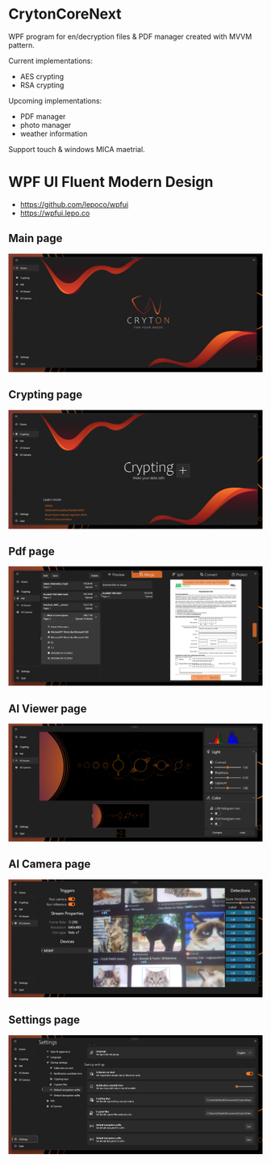 # CrytonCoreNext

WPF program for en/decryption files & PDF manager created with MVVM pattern.


Current implementations:
- AES crypting
- RSA crypting

Upcoming implementations:
- PDF manager
- photo manager
- weather information

Support touch & windows MICA maetrial.

# WPF UI Fluent Modern Design
+ <https://github.com/lepoco/wpfui>
+ <https://wpfui.lepo.co>

## Main page

<div align="center">
    <a href="./">
        <img src="./Pictures/MainPage.png"/>
    </a>
</div>

## Crypting page

<div align="center">
    <a href="./">
        <img src="./Pictures/CryptingPage.png"/>
    </a>
</div>
 

## Pdf page

<div align="center">
    <a href="./">
        <img src="./Pictures/PdfPage.png"/>
    </a>
</div> 


## AI Viewer page

<div align="center">
    <a href="./">
        <img src="./Pictures/AIImage.png"/>
    </a>
</div> 

## AI Camera page

<div align="center">
    <a href="./">
        <img src="./Pictures/AICamera.png"/>
    </a>
</div> 

## Settings page

<div align="center">
    <a href="./">
        <img src="./Pictures/SettingsPage.png"/>
    </a>
</div>
 